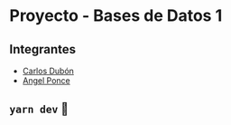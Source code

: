 # Proyecto - Bases de Datos 1

## Integrantes

- [Carlos Dubón](https://github.com/carlos-dubon)
- [Angel Ponce](https://github.com/Angel-Ponce)

## `yarn dev` 🚀

